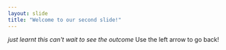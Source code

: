 ```yaml
---
layout: slide
title: "Welcome to our second slide!"
---
```

*just learnt this* _can't wait to see the outcome_
Use the left arrow to go back!

